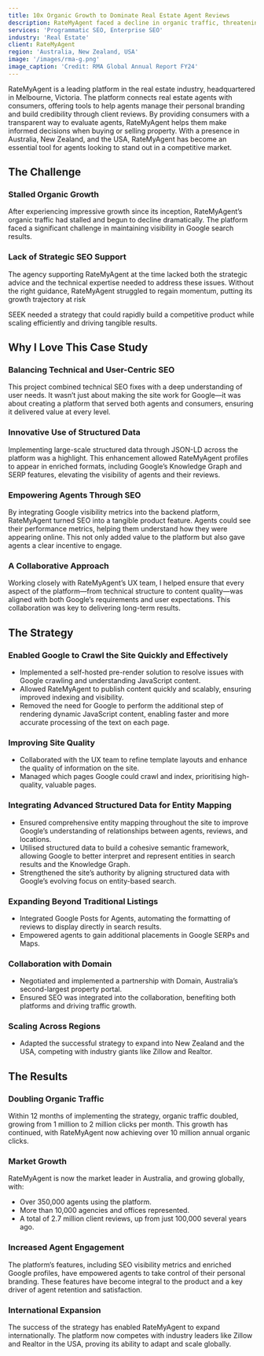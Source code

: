 ```yaml
---
title: 10x Organic Growth to Dominate Real Estate Agent Reviews
description: RateMyAgent faced a decline in organic traffic, threatening its growth as a platform for real estate agents to manage their personal branding. Through strategic programmatic SEO, technical improvements, and innovative solutions like structured data and Google Posts, I helped double organic traffic in just 12 months, scaling to over 10 million annual clicks and securing RateMyAgent’s position as the market leader in real estate agent reviews.
services: 'Programmatic SEO, Enterprise SEO'
industry: 'Real Estate'
client: RateMyAgent
region: 'Australia, New Zealand, USA'
image: '/images/rma-g.png'
image_caption: 'Credit: RMA Global Annual Report FY24'
---
```


RateMyAgent is a leading platform in the real estate industry, headquartered in Melbourne, Victoria. The platform connects real estate agents with consumers, offering tools to help agents manage their personal branding and build credibility through client reviews. By providing consumers with a transparent way to evaluate agents, RateMyAgent helps them make informed decisions when buying or selling property. With a presence in Australia, New Zealand, and the USA, RateMyAgent has become an essential tool for agents looking to stand out in a competitive market.

## The Challenge

### Stalled Organic Growth

After experiencing impressive growth since its inception, RateMyAgent’s organic traffic had stalled and begun to decline dramatically. The platform faced a significant challenge in maintaining visibility in Google search results.

### Lack of Strategic SEO Support

The agency supporting RateMyAgent at the time lacked both the strategic advice and the technical expertise needed to address these issues. Without the right guidance, RateMyAgent struggled to regain momentum, putting its growth trajectory at risk

SEEK needed a strategy that could rapidly build a competitive product while scaling efficiently and driving tangible results.

## Why I Love This Case Study

### Balancing Technical and User-Centric SEO

This project combined technical SEO fixes with a deep understanding of user needs. It wasn’t just about making the site work for Google—it was about creating a platform that served both agents and consumers, ensuring it delivered value at every level.

### Innovative Use of Structured Data

Implementing large-scale structured data through JSON-LD across the platform was a highlight. This enhancement allowed RateMyAgent profiles to appear in enriched formats, including Google’s Knowledge Graph and SERP features, elevating the visibility of agents and their reviews.

### Empowering Agents Through SEO

By integrating Google visibility metrics into the backend platform, RateMyAgent turned SEO into a tangible product feature. Agents could see their performance metrics, helping them understand how they were appearing online. This not only added value to the platform but also gave agents a clear incentive to engage.

### A Collaborative Approach

Working closely with RateMyAgent’s UX team, I helped ensure that every aspect of the platform—from technical structure to content quality—was aligned with both Google’s requirements and user expectations. This collaboration was key to delivering long-term results.


## The Strategy

### Enabled Google to Crawl the Site Quickly and Effectively

* Implemented a self-hosted pre-render solution to resolve issues with Google crawling and understanding JavaScript content.
* Allowed RateMyAgent to publish content quickly and scalably, ensuring improved indexing and visibility.
* Removed the need for Google to perform the additional step of rendering dynamic JavaScript content, enabling faster and more accurate processing of the text on each page.

### Improving Site Quality

* Collaborated with the UX team to refine template layouts and enhance the quality of information on the site.
* Managed which pages Google could crawl and index, prioritising high-quality, valuable pages.

### Integrating Advanced Structured Data for Entity Mapping

* Ensured comprehensive entity mapping throughout the site to improve Google’s understanding of relationships between agents, reviews, and locations.
* Utilised structured data to build a cohesive semantic framework, allowing Google to better interpret and represent entities in search results and the Knowledge Graph.
* Strengthened the site’s authority by aligning structured data with Google’s evolving focus on entity-based search.

### Expanding Beyond Traditional Listings

* Integrated Google Posts for Agents, automating the formatting of reviews to display directly in search results.
* Empowered agents to gain additional placements in Google SERPs and Maps.

### Collaboration with Domain

* Negotiated and implemented a partnership with Domain, Australia’s second-largest property portal.
* Ensured SEO was integrated into the collaboration, benefiting both platforms and driving traffic growth.

### Scaling Across Regions

* Adapted the successful strategy to expand into New Zealand and the USA, competing with industry giants like Zillow and Realtor.



## The Results

### Doubling Organic Traffic

Within 12 months of implementing the strategy, organic traffic doubled, growing from 1 million to 2 million clicks per month. This growth has continued, with RateMyAgent now achieving over 10 million annual organic clicks.

### Market Growth

RateMyAgent is now the market leader in Australia, and growing globally, with:

* Over 350,000 agents using the platform.
* More than 10,000 agencies and offices represented.
* A total of 2.7 million client reviews, up from just 100,000 several years ago.

### Increased Agent Engagement

The platform’s features, including SEO visibility metrics and enriched Google profiles, have empowered agents to take control of their personal branding. These features have become integral to the product and a key driver of agent retention and satisfaction.

### International Expansion

The success of the strategy has enabled RateMyAgent to expand internationally. The platform now competes with industry leaders like Zillow and Realtor in the USA, proving its ability to adapt and scale globally.